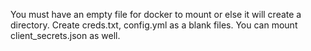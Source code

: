 You must have an empty file for docker to mount or else it will create a directory. Create creds.txt, config.yml as a blank files. You can mount client_secrets.json as well.

